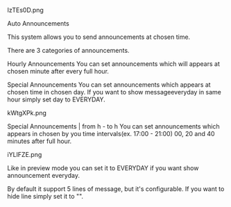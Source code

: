 IzTEs0D.png

Auto Announcements

This system allows you to send announcements at chosen time.

There are 3 categories of announcements.

Hourly Announcements
You can set announcements which will appears at chosen minute after every full hour.


Special Announcements
You can set announcements which appears at chosen time in chosen day. 
If you want to show messageeveryday in same hour simply set day to EVERYDAY.

kWtgXPk.png

Special Announcements | from h - to h
You can set announcements which appears in chosen by you time intervals(ex. 17:00 - 21:00)
00, 20 and 40 minutes after full hour.

iYLIFZE.png

Like in preview mode you can set it to EVERYDAY if you want show announcement everyday.

By default it support 5 lines of message, but it's configurable.
If you want to hide line simply set it to "".